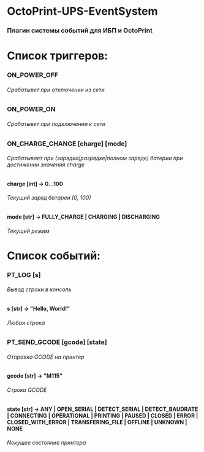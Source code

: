# OctoPrint-UPS-EventSystem
### Плагин системы событий для ИБП и OctoPrint

# Список триггеров:

### ON_POWER_OFF
###### Срабатывет при отключении из сети

### ON_POWER_ON
###### Срабатывет при подключении к сети

### ON_CHARGE_CHANGE [charge] [mode]
###### Срабатывает при (зарядка|разрядке|полном заряде) батерии при достижении значения charge
#### charge [int] -> 0...100
###### Текущий заряд батареи [0, 100]
#### mode [str] -> FULLY_CHARGE | CHARGING | DISCHARGING
###### Текущий режим


# Список событий:

### PT_LOG [s]
###### Вывод строки в консоль
#### s [str] -> "Hello, World!"
###### Любая строка

### PT_SEND_GCODE [gcode] [state]
###### Отправка GCODE на принтер
#### gcode [str] -> "M115"
###### Строка GCODE
#### state [str] -> ANY | OPEN_SERIAL | DETECT_SERIAL | DETECT_BAUDRATE | CONNECTING | OPERATIONAL | PRINTING | PAUSED | CLOSED | ERROR | CLOSED_WITH_ERROR | TRANSFERING_FILE | OFFLINE | UNKNOWN | NONE
###### Nекущее состояние принтера

